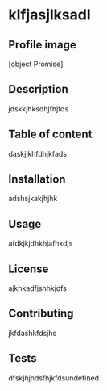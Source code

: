 # klfjasjlksadl
## Profile image
[object Promise]
## Description

jdskkjhksdhjfhjfds

## Table of content
daskjjkhfdhjkfads

## Installation
adshsjkakjhjhk

## Usage
afdkjkjdhkhjafhkdjs

## License
ajkhkadfjshhkjdfs

## Contributing
jkfdashkfdsjhs

## Tests
dfskjhjhdsfhjkfdsundefined